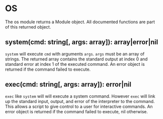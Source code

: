 # OS

The os module returns a Module object. All documented functions are part of this returned object.

## system(cmd: string[, args: array]): array|error|nil

`system` will execute `cmd` with arguments `args`. `args` must be an array of strings. The returned array contains the
standard output at index 0 and standard error at index 1 of the executed command. An error object is returned if the command
failed to execute.

## exec(cmd: string[, args: array]): error|nil

`exec` like `system` will will execute a system command. However `exec` will link up the standard input, output, and error
of the interpreter to the command. This allows a script to give control to a user for interactive commands. An error object is
returned if the command failed to execute, nil otherwise.
